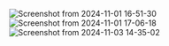 ![Screenshot from 2024-11-01 16-51-30](https://github.com/user-attachments/assets/375ba487-1ad9-4450-96aa-fb141b690ddb)
![Screenshot from 2024-11-01 17-06-18](https://github.com/user-attachments/assets/4df21695-f383-48c1-9082-e2723c539f00)
![Screenshot from 2024-11-03 14-35-02](https://github.com/user-attachments/assets/79883f20-d1d8-4a33-acaf-121c41672956)
